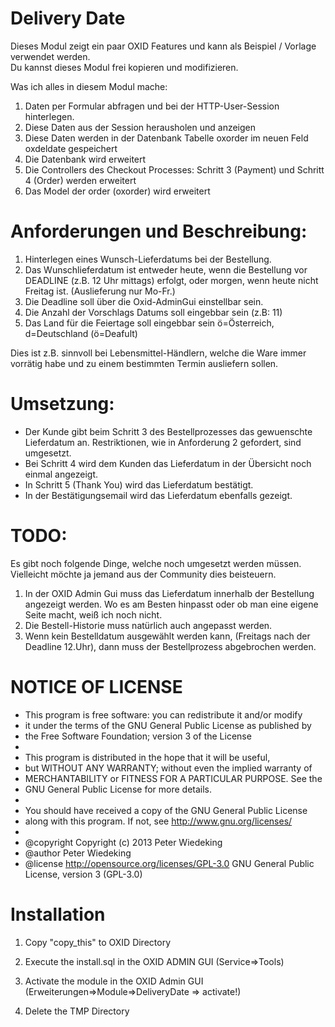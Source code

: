 Delivery Date
============
Dieses Modul zeigt ein paar OXID Features und kann als Beispiel / Vorlage verwendet werden.  
Du kannst dieses Modul frei kopieren und modifizieren. 


Was ich alles in diesem Modul mache: 

1.    Daten per Formular abfragen und bei der HTTP-User-Session hinterlegen. 
2.    Diese Daten aus der Session herausholen und anzeigen
3.    Diese Daten werden in der Datenbank Tabelle oxorder im neuen Feld oxdeldate gespeichert
4.    Die Datenbank wird erweitert
5.    Die Controllers des Checkout Processes: Schritt 3 (Payment) und Schritt 4 (Order) werden erweitert 
6.    Das Model der order (oxorder) wird erweitert


Anforderungen und Beschreibung: 
============
1.    Hinterlegen eines Wunsch-Lieferdatums bei der Bestellung. 
2.    Das Wunschlieferdatum ist entweder heute, wenn die Bestellung vor DEADLINE (z.B. 12 Uhr mittags) erfolgt, oder morgen, wenn heute nicht Freitag ist. (Auslieferung nur Mo-Fr.)
3.    Die Deadline soll über die Oxid-AdminGui einstellbar sein. 
4.    Die Anzahl der Vorschlags Datums soll eingebbar sein (z.B: 11)
5.    Das Land für die Feiertage soll eingebbar sein ö=Österreich, d=Deutschland (ö=Deafult)

Dies ist z.B. sinnvoll bei Lebensmittel-Händlern, welche die Ware immer vorrätig habe und zu einem bestimmten Termin ausliefern sollen. 

Umsetzung:
============
* Der Kunde gibt beim Schritt 3 des Bestellprozesses das gewuenschte Lieferdatum an. Restriktionen,  wie in Anforderung 2 gefordert, sind umgesetzt.  
* Bei Schritt 4 wird dem Kunden das Lieferdatum in der Übersicht noch einmal angezeigt. 
* In Schritt 5 (Thank You) wird das Lieferdatum bestätigt. 
* In der Bestätigungsemail wird das Lieferdatum ebenfalls gezeigt. 


TODO: 
============
Es gibt noch folgende Dinge, welche noch umgesetzt werden müssen. 
Vielleicht möchte ja jemand aus der Community dies beisteuern. 

1.    In der OXID Admin Gui muss das Lieferdatum innerhalb der Bestellung angezeigt werden. Wo es am Besten hinpasst oder ob man eine eigene Seite macht, weiß ich noch nicht. 
2.    Die Bestell-Historie muss natürlich auch angepasst werden. 
3.    Wenn kein Bestelldatum ausgewählt werden kann, (Freitags nach der Deadline 12.Uhr), dann muss der Bestellprozess abgebrochen werden. 
 
 
NOTICE OF LICENSE
============
 * This program is free software: you can redistribute it and/or modify
 * it under the terms of the GNU General Public License as published by
 * the Free Software Foundation; version 3 of the License
 *
 * This program is distributed in the hope that it will be useful,
 * but WITHOUT ANY WARRANTY; without even the implied warranty of
 * MERCHANTABILITY or FITNESS FOR A PARTICULAR PURPOSE. See the
 * GNU General Public License for more details.
 *
 * You should have received a copy of the GNU General Public License
 * along with this program.  If not, see http://www.gnu.org/licenses/
 *
 * @copyright   Copyright (c) 2013 Peter Wiedeking
 * @author      Peter Wiedeking
 * @license     http://opensource.org/licenses/GPL-3.0  GNU General Public License, version 3 (GPL-3.0)

 
Installation
============
1.    Copy "copy_this" to OXID Directory

2.    Execute the install.sql in the OXID ADMIN GUI (Service=>Tools)

3.    Activate the module in the OXID Admin GUI (Erweiterungen=>Module=>DeliveryDate => activate!)

4.    Delete the TMP Directory

